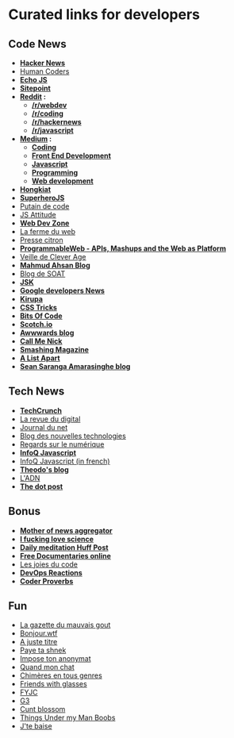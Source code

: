# Curated links for developers

## Code News
- **[Hacker News](https://news.ycombinator.com/)**
- [Human Coders](http://news.humancoders.com/)
- **[Echo JS](http://www.echojs.com/)**
- **[Sitepoint](http://www.sitepoint.com/)**
- **[Reddit](https://www.reddit.com) :**
    - **[/r/webdev](https://www.reddit.com/r/webdev/)**
    - **[/r/coding](https://www.reddit.com/r/coding/)**
    - **[/r/hackernews](https://www.reddit.com/r/hackernews/)**
    - **[/r/javascript](https://www.reddit.com/r/javascript/)**
- **[Medium](https://medium.com/) :**
    - **[Coding](https://medium.com/tag/coding)**
    - **[Front End Development](https://medium.com/tag/front-end-development)**
    - **[Javascript](https://medium.com/tag/javascript)**
    - **[Programming](https://medium.com/tag/programming)**
    - **[Web development](https://medium.com/tag/web-development)**
- **[Hongkiat](http://www.hongkiat.com/blog/category/coding/)**
- **[SuperheroJS](http://superherojs.com/)**
- [Putain de code](http://putaindecode.io/)
- [JS Attitude](http://www.js-attitude.fr/)
- **[Web Dev Zone](https://dzone.com/links?sort=new)**
- [La ferme du web](http://www.lafermeduweb.net/)
- [Presse citron](http://www.presse-citron.net/)
- **[ProgrammableWeb - APIs, Mashups and the Web as Platform](http://www.programmableweb.com/)**
- [Veille de Clever Age](http://blog.clever-age.com/fr/)
- **[Mahmud Ahsan Blog](http://thinkdiff.net/)**
- [Blog de SOAT](http://blog.soat.fr/)
- **[JSK](http://javascriptkicks.com/)**
- **[Google developers News](https://developers.google.com/web/updates/news/)**
- **[Kirupa](https://www.kirupa.com/)**
- **[CSS Tricks](https://css-tricks.com/)**
- **[Bits Of Code](https://bitsofco.de/)**
- **[Scotch.io](https://scotch.io/)**
- **[Awwwards blog](http://www.awwwards.com/blog/)**
- **[Call Me Nick](http://callmenick.com/)**
- **[Smashing Magazine](https://www.smashingmagazine.com/category/coding/)**
- **[A List Apart](http://alistapart.com/)**
- **[Sean Saranga Amarasinghe blog](http://seanamarasinghe.com/developer/)**

## Tech News
- **[TechCrunch](http://techcrunch.com/)**
- [La revue du digital](http://www.larevuedudigital.com/)
- [Journal du net](http://www.journaldunet.com/web-tech/developpeur/actualites/)
- [Blog des nouvelles technologies](http://www.blog-nouvelles-technologies.fr/)
- [Regards sur le numérique](http://www.rslnmag.fr/)
- **[InfoQ Javascript](https://www.infoq.com/javascript/)**
- [InfoQ Javascript (in french)](https://www.infoq.com/fr/javascript/)
- **[Theodo's blog](http://www.theodo.fr/blog/)**
- [L'ADN](http://www.ladn.eu/)
- **[The dot post](http://www.thedotpost.com/)**



## Bonus
- **[Mother of news aggregator](http://popurls.com/)**
- **[I fucking love science](http://www.iflscience.com/)**
- **[Daily meditation Huff Post](http://www.huffingtonpost.com/news/daily-meditation/)**
- **[Free Documentaries online](http://documentaryaddict.com/)**
- [Les joies du code](http://lesjoiesducode.tumblr.com/)
- **[DevOps Reactions](http://devopsreactions.tumblr.com/)**
- **[Coder Proverbs](http://coderproverbs.tumblr.com/)**



## Fun
- [La gazette du mauvais gout](http://www.lagazettedumauvaisgout.com/)
- [Bonjour.wtf](http://bonjour.wtf/)
- [A juste titre](http://ajustetitre.tumblr.com/)
- [Paye ta shnek](http://payetashnek.tumblr.com/)
- [Impose ton anonymat](http://www.imposetonanonymat.com/)
- [Quand mon chat](http://quandmonchat.tumblr.com/)
- [Chimères en tous genres](http://chimerisation.tumblr.com/)
- [Friends with glasses](http://fuckyeahfriendswithglasses.tumblr.com/)
- [FYJC](http://fuckyeahjacqueschirac.tumblr.com/)
- [G3](http://g0iii.tumblr.com/)
- [Cunt blossom](http://nymphetgarden.tumblr.com/)
- [Things Under my Man Boobs](http://things-under-my-man-boobs.tumblr.com/)
- [J'te baise](http://jtebaise.tumblr.com/)